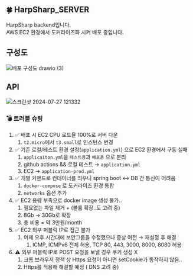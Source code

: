 ## 🍀 HarpSharp_SERVER
HarpSharp backend입니다. <br>
AWS EC2 환경에서 도커라이즈화 시켜 배포 중입니다. <br>

## 구성도
![배포 구성도 drawio (3)](https://github.com/user-attachments/assets/4498d7f3-23cb-4b54-84c9-1ccd05f7451b)



## API
![스크린샷 2024-07-27 121332](https://github.com/user-attachments/assets/127aa618-8af1-43b7-8238-d837b16c154f)


### 💣 트러블 슈팅

1. ✅ 배포 시 EC2 CPU 로드율 100%로 서버 다운
    1.  `t2.micro`에서 `t3.small`로 인스턴스 변경
2. ✅ 기존 로컬/테스트 환경 설정(`application.yml`) 으로 EC2 환경에서 구동 실패
    1.   `applicaiton.yml`을 `테스트용`과 `배포용` 으로 분리
    2. github actions && 로컬 테스트 → `application.yml`
    3. EC2 → `application-prod.yml`
3. ✅ 개별 커맨드로 컨테이너를 띄우니 spring boot ↔ DB 간 통신이 어려움 
    1.  `docker-compose` 로 도커라이즈 환경 통합
    2. `networks` 옵션 추가
4. ✅ EC2 용량 부족으로 docker image 생성 불가..
    1. 필요없는 파일 제거 + (볼륨 확장..도 고려 중)
    2. 8Gb → 30Gb로 확장
    3. 총 비용 = 약 3만원/month
5. ✅ EC2 외부 퍼블릭 IP로 접근 불가
    1. 어제 오후 시간대에 보안그룹을 수정했으나 증상 여전 → 재설정 후 해결
        1. ICMP, ICMPv6 전체 허용, TCP 80, 443, 3000, 8000, 8080 허용
6. ⚠️ 외부 퍼블릭 IP로 POST 요청을 보낼 경우 쿠키 생성 X
    1. 크롬 브라우저 정책 상 Https 요청이 아니면 setCookie가 동작하지 않음..
    2. Https를 적용해 해결할 예정 ( DNS 고려 중)
